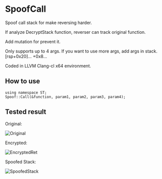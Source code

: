 # SpoofCall
Spoof call stack for make reversing harder.

If analyze DecryptStack function, reverser can track original function.

Add mutation for prevent it.

Only supports up to 4 args.
If you want to use more args, add args in stack. [rsp+0x20]... +0x8...

Coded in LLVM Clang-cl x64 environment.

## How to use
    using namespace ST;
    Spoof::Call(&function, param1, param2, param3, param4);

## Tested result
Original:

![Original](https://github.com/user-attachments/assets/afa6598e-75f0-40f8-88ba-e8c1097ca9f7)

Encrypted:

![EncryptedRet](https://github.com/user-attachments/assets/608659eb-9289-4dae-8ebc-9cd527a7707e)

Spoofed Stack:

![SpoofedStack](https://github.com/user-attachments/assets/b414a398-528d-4d1a-9148-24db6f359dcc)

